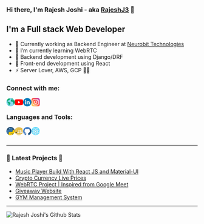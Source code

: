 ### Hi there, I'm Rajesh Joshi - aka [RajeshJ3][website] 👋

## I'm a Full stack Web Developer

- 🌱 Currently working as Backend Engineer at [Neurobit Technologies](https://www.neurobit.io/)
- 🔭 I’m currently learning WebRTC
- 👯 Backend development using Django/DRF
- 🥅 Front-end development using React
- ⚡ Server Lover, AWS, GCP 🤩🤩

### Connect with me:

[<img align="left" alt="stackless.tech" width="22px" src="./assets/globe.png" />][website]
[<img align="left" alt="Net Toolkit | YouTube" width="22px" src="./assets/youtube.png" />][youtube]
[<img align="left" alt="RajeshJ3 | LinkedIn" width="22px" src="./assets/linkedin.png" />][linkedin]
[<img align="left" alt="Rajesh.J3 | Instagram" width="22px" src="./assets/instagram.png" />][instagram]

<br />

### Languages and Tools:

[<img align="left" alt="stackless.tech" width="22px" src="./assets/python.png" />][website]
[<img align="left" alt="stackless.tech" width="22px" src="./assets/javascript.png" />][website]
[<img align="left" alt="stackless.tech" width="22px" src="./assets/github.png" />][website]
[<img align="left" alt="stackless.tech" width="22px" src="./assets/react.png" />][website]

<br />
<br />

---

### 🔭 Latest Projects 🔭

- [Music Player Build With React JS and Material-UI](https://music.stackless.tech/)
- [Crypto Currency Live Prices](http://crypto.stackless.tech/)
- [WebRTC Project | Inspired from Google Meet](https://chat.azuuk.com/)
- [Giveaway Website](https://99coupons.ml/)
- [GYM Management System](https://gymslate.ml/)

---

<img align="left" alt="Rajesh Joshi's Github Stats" src="https://github-readme-stats.vercel.app/api?username=RajeshJ3&show_icons=true&hide_border=true" />

[website]: https://rajeshj3.github.io
[youtube]: https://youtube.com/UCCO4jIqmQVFDmVeeaAO5obA
[instagram]: https://instagram.com/rajesh.j3
[linkedin]: https://linkedin.com/in/RajeshJ3
